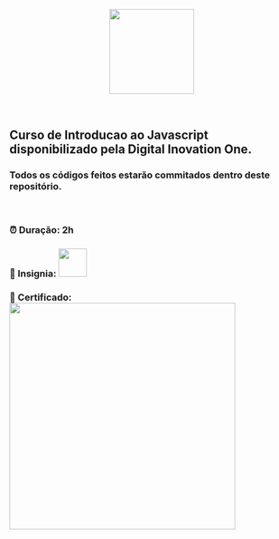 <p align="center">
<img src="https://hermes.digitalinnovation.one/courses/cover/81d76cda-c615-41d7-84c4-c0437c7b545a_cover.png" height="150" >
</p><br>
<p align="center">
<h2> Curso de Introducao ao Javascript disponibilizado pela Digital Inovation One.</h2>
<h3> Todos os códigos feitos estarão commitados dentro deste repositório.</h3>
<br>
<h3> ⏰ Duração: 2h</h3>
<h3> 🏅 Insignia: <img src="https://hermes.digitalinnovation.one/courses/badge/81d76cda-c615-41d7-84c4-c0437c7b545a.png" height="50"></h3>
<h3> 🧾 Certificado: <img src="https://i.imgur.com/UgDDwj1.png" height="400"></h3>
</p>
